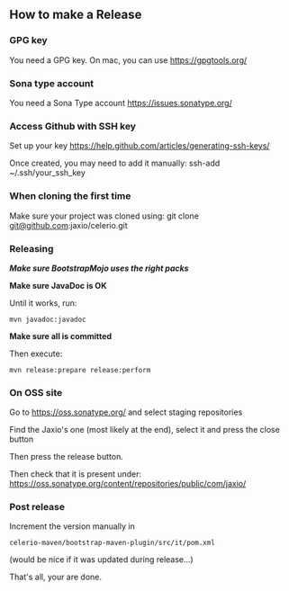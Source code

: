 ## How to make a Release

### GPG key

You need a GPG key.
On mac, you can use https://gpgtools.org/

### Sona type account

You need a Sona Type account
https://issues.sonatype.org/

### Access Github with SSH key

Set up your key
https://help.github.com/articles/generating-ssh-keys/

Once created, you may need to add it manually:
ssh-add ~/.ssh/your_ssh_key

### When cloning the first time

Make sure your project was cloned using:
git clone git@github.com:jaxio/celerio.git

### Releasing

***Make sure BootstrapMojo uses the right packs***

**Make sure JavaDoc is OK**

Until it works, run:

    mvn javadoc:javadoc

**Make sure all is committed**

Then execute:

    mvn release:prepare release:perform

### On OSS site

Go to https://oss.sonatype.org/ and select staging repositories

Find the Jaxio's one (most likely at the end), select it and press the close button

Then press the release button.

Then check that it is present under:
https://oss.sonatype.org/content/repositories/public/com/jaxio/


### Post release

Increment the version manually in

`celerio-maven/bootstrap-maven-plugin/src/it/pom.xml`

(would be nice if it was updated during release...)


That's all, your are done.



